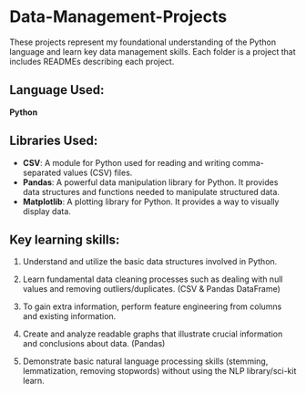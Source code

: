 ﻿# Data-Management-Projects
These projects represent my foundational understanding of the Python language and learn key data management skills. Each folder is a project that includes READMEs describing each project.

## Language Used:
**Python**

## Libraries Used:
- **CSV**: A module for Python used for reading and writing comma-separated values (CSV) files.
- **Pandas**: A powerful data manipulation library for Python. It provides data structures and functions needed to manipulate structured data.
- **Matplotlib**: A plotting library for Python. It provides a way to visually display data.

## Key learning skills:
1) Understand and utilize the basic data structures involved in Python.

2) Learn fundamental data cleaning processes such as dealing with null values and removing outliers/duplicates. (CSV & Pandas DataFrame)

3) To gain extra information, perform feature engineering from columns and existing information.

4) Create and analyze readable graphs that illustrate crucial information and conclusions about data. (Pandas)

5) Demonstrate basic natural language processing skills (stemming, lemmatization, removing stopwords) without using the NLP library/sci-kit learn.
